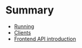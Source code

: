 # Summary

- [Running](running.md)
- [Clients](clients.md)
- [Frontend API introduction](frontend.md)